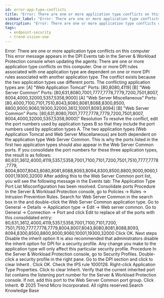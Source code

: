 ```yaml
---
id: error-app-type-conflicts
title: "Error: There are one or more application type conflicts on this computer"
sidebar_label: "Error: There are one or more application type conflicts on this computer"
description: "Error: There are one or more application type conflicts on this computer"
tags:
  - endpoint-security
  - trend-vision-one
---
```


 Error: There are one or more application type conflicts on this computer This error message appears in the DPI Events tab in the Server & Workload Protection console when updating the agents: There are one or more application type conflicts on this computer. One or more DPI rules associated with one application type are dependent on one or more DPI rules associated with another application type. The conflict exists because the two application types use different ports. The conflicting application types are: [A] "Web Application Tomcat" Ports: [80,8080,4119] [B] "Web Server Common" Ports: [80,631,8080,7001,7777,7778,7779,7200,7501,8007, 8004,4000,32000,5357,5358,9000] [A] "Web Server Miscellaneous" Ports: [80,4000,7100,7101,7510,8043,8080,8081,8088,8300,8500, 8800,9000,9060,19300,32000,3612,10001,8093,8094] [B] "Web Server Common" Ports: [80,631,8080,7001,7777,7778,7779,7200,7501,8007, 8004,4000,32000,5357,5358,9000]" Resolution To resolve the conflict, edit the port numbers used by application types B so that they include the port numbers used by application types A. The two application types (Web Application Tomcat and Web Server Miscellaneous) are both dependent on the application type Web Server Common. This is why the ports listed in the first two application types should also appear in the Web Server Common ports. If you consolidate the port numbers for these three application types, the result is as follows: 80,631,3612,4000,4119,5357,5358,7001,7100,7101,7200,7501,7510,7777,7778,7779, 8004,8007,8043,8080,8081,8088,8093,8094,8300,8500,8800,9000,9060,10001,19300,32000 After adding this to the Web Server Common port list, you will see the following message in the Events tab: The Application Type Port List Misconfiguration has been resolved. Consolidate ports Procedure In the Server & Workload Protection console, go to Policies → Rules → Intrusion Prevention Rules. Search for Web Server Common in the search box in the and double-click the Web Server Common application type. Go to General → Details → Application type → Edit → Web server common. Go to General → Connection → Port and click Edit to replace all of the ports with this consolidated entry: 80,631,3612,4000,4119,5357,5358,7001,7100,7101,7200, 7501,7510,7777,7778,7779,8004,8007,8043,8080,8081,8088,8093, 8094,8300,8500,8800,9000,9060,10001,19300,32000 Click OK. Next steps Disable the inherit option It is also recommended that administrators disable the inherit option for DPI for a security profile. Any change you make to the application type will only affect this particular security profile. Procedure In the Server & Workload Protection console, go to Security Profiles. Double-click a security profile in the right pane. Go to the DPI section and click to clear Inherit . Click OK. Check the IPS rule 1000128. Right-click Application Type Properties. Click to clear Inherit. Verify that the current inherited port list contains the listening port number for the Server & Workload Protection console. If not, add this port to the Web Server Common port group. Click Inherit. © 2025 Trend Micro Incorporated. All rights reserved.Search Knowledge Base